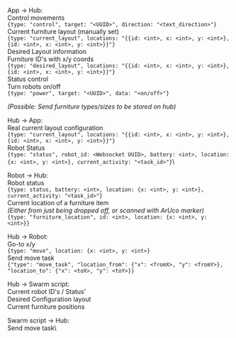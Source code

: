 App -> Hub:\
Control movements\
	`{type: "control", target: "<UUID>", direction: "<text_direction>"}`\
Current furniture layout (manually set)\
	`{type: "current_layout", locations: "{{id: <int>, x: <int>, y: <int>}, {id: <int>, x: <int>, y: <int>}}"}`\
Desired Layout information\
	Furniture ID's with x/y coords\
	`{type: "desired_layout", locations: "{{id: <int>, x: <int>, y: <int>}, {id: <int>, x: <int>, y: <int>}}"}`\
Status control\
	Turn robots on/off\
	`{type: "power", target: "<UUID>", data: "<on/off>"}`

*(Possible: Send furniture types/sizes to be stored on hub)*

Hub -> App:\
Real current layout configuration\
	`{type: "current_layout", locations: "{{id: <int>, x: <int>, y: <int>}, {id: <int>, x: <int>, y: <int>}}"}`\
Robot Status\
	`{type: "status", robot_id: <Websocket UUID>, battery: <int>, location: {x: <int>, y: <int>}, current_activity: "<task_id>"}`\

Robot -> Hub:\
	Robot status\
    `{type: status, battery: <int>, location: {x: <int>, y: <int>}, current_activity: "<task_id>"}`\
	Current location of a furniture item\
		*(Either from just being dropped off, or scanned with ArUco marker)*\
		`{type: "furniture_location", id: <int>, location: {x: <int>, y: <int>}}`

Hub -> Robot:\
	Go-to x/y\
`{type: "move", location: {x: <int>, y: <int>}`\
	Send move task\
`{"type": "move_task", "location_from": {"x": <fromX>, "y": <fromY>}, "location_to": {"x": <toX>, "y": <toY>}}`


Hub -> Swarm script:\
	Current robot ID's / Status'\
	Desired Configuration layout\
	Current furniture positions

Swarm script -> Hub:\
	Send move task\